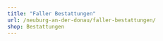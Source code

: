 ```yaml
---
title: "Faller Bestattungen"
url: /neuburg-an-der-donau/faller-bestattungen/
shop: Bestattungen
---
```

